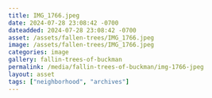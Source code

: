 ```yaml
---
title: IMG_1766.jpeg
date: 2024-07-28 23:08:42 -0700
dateadded: 2024-07-28 23:08:42 -0700
asset: /assets/fallen-trees/IMG_1766.jpeg
image: /assets/fallen-trees/IMG_1766.jpeg
categories: image
gallery: fallin-trees-of-buckman
permalink: /media/fallin-trees-of-buckman/img-1766-jpeg
layout: asset
tags: ["neighborhood", "archives"]
--- 
```

